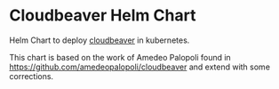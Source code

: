 # Cloudbeaver Helm Chart

Helm Chart to deploy [cloudbeaver](https://github.com/dbeaver/cloudbeaver) in kubernetes.

This chart is based on the work of Amedeo Palopoli found in https://github.com/amedeopalopoli/cloudbeaver and extend with some corrections.
